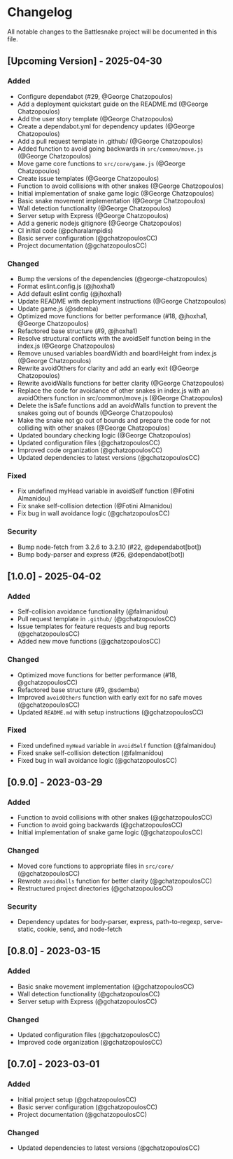 # Changelog

All notable changes to the Battlesnake project will be documented in this file.


## [Upcoming Version] - 2025-04-30

### Added
- Configure dependabot (#29, @George Chatzopoulos)
- Add a deployment quickstart guide on the README.md (@George Chatzopoulos)
- Add the user story template (@George Chatzopoulos)
- Create a dependabot.yml for dependency updates (@George Chatzopoulos)
- Add a pull request template in .github/ (@George Chatzopoulos)
- Added function to avoid going backwards in `src/common/move.js` (@George Chatzopoulos)
- Move game core functions to `src/core/game.js` (@George Chatzopoulos)
- Create issue templates (@George Chatzopoulos)
- Function to avoid collisions with other snakes (@George Chatzopoulos)
- Initial implementation of snake game logic (@George Chatzopoulos)
- Basic snake movement implementation (@George Chatzopoulos)
- Wall detection functionality (@George Chatzopoulos)
- Server setup with Express (@George Chatzopoulos)
- Add a generic nodejs gitignore (@George Chatzopoulos)
- CI initial code (@pcharalampidis)
- Basic server configuration (@gchatzopoulosCC)
- Project documentation (@gchatzopoulosCC)

### Changed
- Bump the versions of the dependencies (@george-chatzopoulos)
- Format eslint.config.js (@jhoxha1)
- Add default eslint config (@jhoxha1)
- Update README with deployment instructions (@George Chatzopoulos)
- Update game.js (@sdemba)
- Optimized move functions for better performance (#18, @jhoxha1, @George Chatzopoulos)
- Refactored base structure (#9, @jhoxha1)
- Resolve structural conflicts with the avoidSelf function being in the index.js (@George Chatzopoulos)
- Remove unused variables boardWidth and boardHeight from index.js (@George Chatzopoulos)
- Rewrite avoidOthers for clarity and add an early exit (@George Chatzopoulos)
- Rewrite avoidWalls functions for better clarity (@George Chatzopoulos)
- Replace the code for avoidance of other snakes in index.js with an avoidOthers function in src/common/move.js (@George Chatzopoulos)
- Delete the is<Direction>Safe functions add an avoidWalls function to prevent the snakes going out of bounds (@George Chatzopoulos)
- Make the snake not go out of bounds and prepare the code for not colliding with other snakes (@George Chatzopoulos)
- Updated boundary checking logic (@George Chatzopoulos)
- Updated configuration files (@gchatzopoulosCC)
- Improved code organization (@gchatzopoulosCC)
- Updated dependencies to latest versions (@gchatzopoulosCC)

### Fixed
- Fix undefined myHead variable in avoidSelf function (@Fotini Almanidou)
- Fix snake self-collision detection (@Fotini Almanidou)
- Fix bug in wall avoidance logic (@gchatzopoulosCC)

### Security
- Bump node-fetch from 3.2.6 to 3.2.10 (#22, @dependabot[bot])
- Bump body-parser and express (#26, @dependabot[bot])

## [1.0.0] - 2025-04-02

### Added
- Self-collision avoidance functionality (@falmanidou)
- Pull request template in `.github/` (@gchatzopoulosCC)
- Issue templates for feature requests and bug reports (@gchatzopoulosCC)
- Added new move functions (@gchatzopoulosCC)

### Changed
- Optimized move functions for better performance (#18, @gchatzopoulosCC)
- Refactored base structure (#9, @sdemba)
- Improved `avoidOthers` function with early exit for no safe moves (@gchatzopoulosCC)
- Updated `README.md` with setup instructions (@gchatzopoulosCC)

### Fixed
- Fixed undefined `myHead` variable in `avoidSelf` function (@falmanidou)
- Fixed snake self-collision detection (@falmanidou)
- Fixed bug in wall avoidance logic (@gchatzopoulosCC)

## [0.9.0] - 2023-03-29

### Added
- Function to avoid collisions with other snakes (@gchatzopoulosCC)
- Function to avoid going backwards (@gchatzopoulosCC)
- Initial implementation of snake game logic (@gchatzopoulosCC)

### Changed
- Moved core functions to appropriate files in `src/core/` (@gchatzopoulosCC)
- Rewrote `avoidWalls` function for better clarity (@gchatzopoulosCC)
- Restructured project directories (@gchatzopoulosCC)

### Security
- Dependency updates for body-parser, express, path-to-regexp, serve-static, cookie, send, and node-fetch

## [0.8.0] - 2023-03-15

### Added
- Basic snake movement implementation (@gchatzopoulosCC)
- Wall detection functionality (@gchatzopoulosCC)
- Server setup with Express (@gchatzopoulosCC)

### Changed
- Updated configuration files (@gchatzopoulosCC)
- Improved code organization (@gchatzopoulosCC)

## [0.7.0] - 2023-03-01

### Added
- Initial project setup (@gchatzopoulosCC)
- Basic server configuration (@gchatzopoulosCC)
- Project documentation (@gchatzopoulosCC)

### Changed
- Updated dependencies to latest versions (@gchatzopoulosCC)